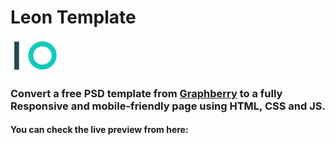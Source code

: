 # Leon Template

[<img src="./assets/images/logo.png" height="50">](https://www.graphberry.com/item/leon-psd-agency-template)

### Convert a free PSD template from [Graphberry](https://www.graphberry.com/) to a fully Responsive and mobile-friendly page using HTML, CSS and JS.

#### You can check the live preview from here:
